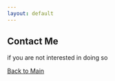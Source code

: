 ```yaml
---
layout: default
---
```


## Contact Me

if you are not interested in doing so

[Back to Main](./README.md)
